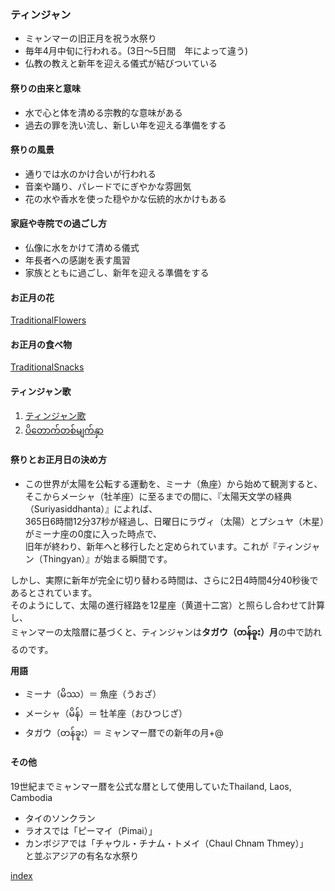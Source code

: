 ### ティンジャン

- ミャンマーの旧正月を祝う水祭り
- 毎年4月中旬に行われる。(3日～5日間　年によって違う)
- 仏教の教えと新年を迎える儀式が結びついている

#### 祭りの由来と意味

- 水で心と体を清める宗教的な意味がある
- 過去の罪を洗い流し、新しい年を迎える準備をする

#### 祭りの風景

- 通りでは水のかけ合いが行われる
- 音楽や踊り、パレードでにぎやかな雰囲気
- 花の水や香水を使った穏やかな伝統的水かけもある

#### 家庭や寺院での過ごし方

- 仏像に水をかけて清める儀式
- 年長者への感謝を表す風習
- 家族とともに過ごし、新年を迎える準備をする

#### お正月の花

[TraditionalFlowers](https://docs.google.com/presentation/d/1nrzau1GYBUAwQUhlJM8ZRkxDp1mg9h4cbdBosmoYwe8/edit?slide=id.g34ade596130_0_364#slide=id.g34ade596130_0_364)

#### お正月の食べ物

[TraditionalSnacks](https://docs.google.com/presentation/d/1nrzau1GYBUAwQUhlJM8ZRkxDp1mg9h4cbdBosmoYwe8/edit?slide=id.g34e9a9c3f88_0_0#slide=id.g34e9a9c3f88_0_0)

#### ティンジャン歌

1. [ティンジャン歌](https://youtu.be/d_jcTqBgMCk?si=6gBsGiS5fXKudnVH)  
2. [ပိတောက်တစ်မျက်နှာ](https://youtu.be/epA3sSWCLx4?si=dHLEmAE9ywm935rM)

#### 祭りとお正月日の決め方

- この世界が太陽を公転する運動を、ミーナ（魚座）から始めて観測すると、  
そこからメーシャ（牡羊座）に至るまでの間に、『太陽天文学の経典（Suriyasiddhanta）』によれば、  
365日6時間12分37秒が経過し、日曜日にラヴィ（太陽）とプシュヤ（木星）がミーナ座の0度に入った時点で、  
旧年が終わり、新年へと移行したと定められています。これが『ティンジャン（Thingyan）』が始まる瞬間です。  

しかし、実際に新年が完全に切り替わる時間は、さらに2日4時間4分40秒後であるとされています。  
そのようにして、太陽の進行経路を12星座（黄道十二宮）と照らし合わせて計算し、  
ミャンマーの太陰暦に基づくと、ティンジャンは**タガウ（တန်ခူး）月**の中で訪れるのです。

**用語**  
- ミーナ（မိဿ）＝ 魚座（うおざ）
- メーシャ（မိန်）＝ 牡羊座（おひつじざ）
- タガウ（တန်ခူး）＝ ミャンマー暦での新年の月+@

#### その他

19世紀までミャンマー暦を公式な暦として使用していたThailand, Laos, Cambodia  
- タイのソンクラン  
- ラオスでは「ピーマイ（Pimai）」  
- カンボジアでは「チャウル・チナム・トメイ（Chaul Chnam Thmey）」  
と並ぶアジアの有名な水祭り  

[index](index.md)